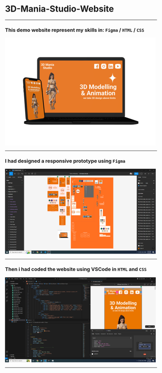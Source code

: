 # 3D-Mania-Studio-Website

---

### This demo website represent my skills in: `Figma` / `HTML` / `CSS`
<img src="https://github.com/malekalbawaih/3D-Mania-Studio-Website/blob/main/thumbnails/3D%20Mania%20Studio%20thumbnail.png" alt="thumbnail" width="500px" />

---

### I had designed a responsive prototype using `Figma`
<img src="https://github.com/malekalbawaih/3D-Mania-Studio-Website/blob/main/thumbnails/3D%20Mania%20Studio%20Figma.png" alt="Figma thumbnail" width="500px" />

---

### Then i had coded the website using VSCode in `HTML` and `CSS`
<img src="https://github.com/malekalbawaih/3D-Mania-Studio-Website/blob/main/thumbnails/3D%20Mania%20Studio%20VSCode.png" alt="VSCode thumbnail" width="500px" />

---
